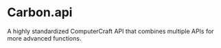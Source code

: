 # Carbon.api
A highly standardized ComputerCraft API that combines multiple APIs for more advanced functions.
